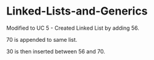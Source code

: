 # Linked-Lists-and-Generics

Modified to UC 5 - Created Linked List by adding 56.

70 is appended to same list.

30 is then inserted between 56 and 70.
